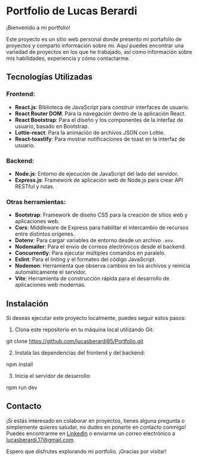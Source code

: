 # Portfolio de Lucas Berardi

¡Bienvenido a mi portfolio!

Este proyecto es un sitio web personal donde presento mi portafolio de proyectos y comparto información sobre mí. Aquí puedes encontrar una variedad de proyectos en los que he trabajado, así como información sobre mis habilidades, experiencia y cómo contactarme.

## Tecnologías Utilizadas

### Frontend:
- **React.js**: Biblioteca de JavaScript para construir interfaces de usuario.
- **React Router DOM**: Para la navegación dentro de la aplicación React.
- **React Bootstrap**: Para el diseño y los componentes de la interfaz de usuario, basado en Bootstrap.
- **Lottie-react**: Para la animación de archivos JSON con Lottie.
- **React-toastify**: Para mostrar notificaciones de toast en la interfaz de usuario.

### Backend:
- **Node.js**: Entorno de ejecución de JavaScript del lado del servidor.
- **Express.js**: Framework de aplicación web de Node.js para crear API RESTful y rutas.

### Otras herramientas:
- **Bootstrap**: Framework de diseño CSS para la creación de sitios web y aplicaciones web.
- **Cors**: Middleware de Express para habilitar el intercambio de recursos entre distintos orígenes.
- **Dotenv**: Para cargar variables de entorno desde un archivo `.env`.
- **Nodemailer**: Para el envío de correos electrónicos desde el backend.
- **Concurrently**: Para ejecutar múltiples comandos en paralelo.
- **Eslint**: Para el linting y el formateo del código JavaScript.
- **Nodemon**: Herramienta que observa cambios en los archivos y reinicia automáticamente el servidor.
- **Vite**: Herramienta de construcción rápida para el desarrollo de aplicaciones web modernas.

## Instalación

Si deseas ejecutar este proyecto localmente, puedes seguir estos pasos:

1. Clona este repositorio en tu máquina local utilizando Git:

git clone https://github.com/lucasberardi95/Portfolio.git

2. Instala las dependencias del frontend y del backend:

npm install

3. Inicia el servidor de desarrollo:

npm run dev

## Contacto

¡Si estás interesado en colaborar en proyectos, tienes alguna pregunta o simplemente quieres saludar, no dudes en ponerte en contacto conmigo! Puedes encontrarme en [LinkedIn](https://www.linkedin.com/in/lucasberardi/) o enviarme un correo electrónico a lucasberardi.17@gmail.com.

Espero que disfrutes explorando mi portfolio. ¡Gracias por visitar!